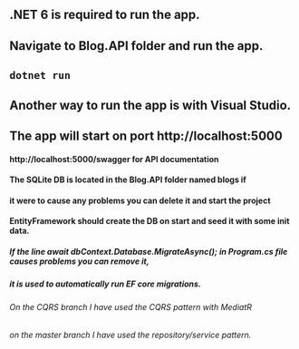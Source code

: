## .NET 6 is required to run the app.
## Navigate to Blog.API folder and run the app.
## `dotnet run`
## Another way to run the app is with Visual Studio.
## The app will start on port http://localhost:5000
#### http://localhost:5000/swagger for API documentation
#### The SQLite DB is located in the Blog.API folder named blogs if 
#### it were to cause any problems you can delete it and start the project
#### EntityFramework should create the DB on start and seed it with some init data.
##### If the line  *await dbContext.Database.MigrateAsync();* in Program.cs file causes problems you can remove it, 
##### it is used to automatically run EF core migrations.
###### On the CQRS branch I have used the CQRS pattern with MediatR
###### on the master branch I have used the repository/service pattern.

